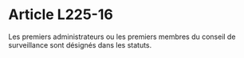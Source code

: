 # Article L225-16

Les premiers administrateurs ou les premiers membres du conseil de surveillance sont désignés dans les statuts.
